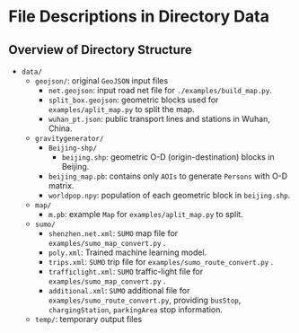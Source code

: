 # File Descriptions in Directory Data

## Overview of Directory Structure

- `data/`
  - `geojson/`: original `GeoJSON` input files
    - `net.geojson`: input road net file for `./examples/build_map.py`.
    - `split_box.geojson`: geometric blocks used for `examples/aplit_map.py` to split the map.
    - `wuhan_pt.json`: public transport lines and stations in Wuhan, China.
  - `gravitygenerator/`
    - `Beijing-shp/`
      - `beijing.shp`: geometric O-D (origin-destination) blocks in Beijing.
    - `beijing_map.pb`: contains only `AOIs` to generate `Persons` with O-D matrix.
    - `worldpop.npy`: population of each geometric block in `beijing.shp`.
  - `map/`
    - `m.pb`: example `Map` for `examples/aplit_map.py` to split.
  - `sumo/`
    - `shenzhen.net.xml`: `SUMO` map file for `examples/sumo_map_convert.py` .
    - `poly.xml`: Trained machine learning model.
    - `trips.xml`: `SUMO` trip file for `examples/sumo_route_convert.py` .
    - `trafficlight.xml`: `SUMO` traffic-light file for `examples/sumo_map_convert.py` .
    - `additional.xml`: `SUMO` additional file for `examples/sumo_route_convert.py`, providing `busStop`, `chargingStation`, `parkingArea` stop information.
  - `temp/`: temporary output files
